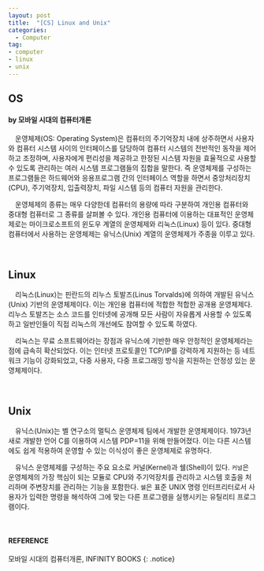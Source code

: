 ```yaml
---
layout: post
title:  "[CS] Linux and Unix"
categories:
  - Computer
tag:
- computer 
- linux
- unix
---
```


## OS
#### by 모바일 시대의 컴퓨터개론

　운영체제(OS: Operating System)은 컴퓨터의 주기억장치 내에 상주하면서 사용자와 컴퓨터 시스템 사이의 인터페이스를 담당하여 컴퓨터 시스템의 전반적인 동작을 제어하고 조정하며, 사용자에게 편리성을 제공하고 한정된 시스템 자원을 효율적으로 사용할 수 있도록 관리하는 여러 시스템 프로그램들의 집합을 말한다. 즉 운영체제를 구성하는 프로그램들은 하드웨어와 응용프로그램 간의 인터페이스 역할을 하면서 중앙처리장치(CPU), 주기억장치, 입출력장치, 파일 시스템 등의 컴퓨터 자원을 관리한다.

　운영체제의 종류는 매우 다양한데 컴퓨터의 용량에 따라 구분하여 개인용 컴퓨터와 중대형 컴퓨터로 그 종류를 살펴볼 수 있다. 개인용 컴퓨터에 이용하는 대표적인 운영체제로는 마이크로소프트의 윈도우 계열의 운영체제와 리눅스(Linux) 등이 있다. 중대형 컴퓨터에서 사용하는 운영체제는 유닉스(Unix) 계열의 운영체제가 주종을 이루고 있다.

<br>

## Linux

　리눅스(Linux)는 핀란드의 리누스 토발즈(Linus Torvalds)에 의하여 개발된 유닉스(Unix) 기반의 운영체제이다. 이는 개인용 컴퓨터에 적합한 적합한 공개용 운영체제다. 리누스 토발즈는 소스 코드를 인터넷에 공개해 모든 사람이 자유롭게 사용할 수 있도록 하고 일반인들이 직접 리눅스의 개선에도 참여할 수 있도록 하였다.

　리눅스는 무료 소프트웨어라는 장점과 유닉스에 기반한 매우 안정적인 운영체제라는 점에 급속히 확산되었다. 이는 인터넷 프로토콜인 TCP/IP를 강력하게 지원하는 등 네트워크 기능이 강화되었고, 다중 사용자, 다중 프로그래밍 방식을 지원하는 안정성 있는 운영체제이다.

<br>

## Unix

　유닉스(Unix)는 벨 연구소의 멀틱스 운영체제 팀에서 개발한 운영체제이다. 1973년 새로 개발한 언어 C를 이용하여 시스템 PDP=11을 위해 만들어졌다. 이는 다른 시스템에도 쉽게 적용하여 운영할 수 있는 이식성이 좋은 운영체제로 유명하다.

　유닉스 운영체제를 구성하는 주요 요소로 커널(Kernel)과 쉘(Shell)이 있다. `커널`은 운영체제의 가장 핵심이 되는 모듈로 CPU와 주기억장치를 관리하고 시스템 호출을 처리하며 주변장치를 관리하는 기능을 포함한다. `쉘`은 표준 UNIX 명령 인터프리터로서 사용자가 입력한 명령을 해석하여 그에 맞는 다른 프로그램을 실행시키는 유틸리티 프로그램이다.

<br>

#### REFERENCE
모바일 시대의 컴퓨터개론, INFINITY BOOKS
{: .notice}